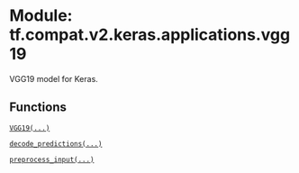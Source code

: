 <div itemscope itemtype="http://developers.google.com/ReferenceObject">
<meta itemprop="name" content="tf.compat.v2.keras.applications.vgg19" />
<meta itemprop="path" content="Stable" />
</div>

# Module: tf.compat.v2.keras.applications.vgg19

VGG19 model for Keras.

<!-- Placeholder for "Used in" -->


## Functions

[`VGG19(...)`](../../../../../tf/keras/applications/VGG19.md)

[`decode_predictions(...)`](../../../../../tf/keras/applications/vgg19/decode_predictions.md)

[`preprocess_input(...)`](../../../../../tf/keras/applications/vgg19/preprocess_input.md)

